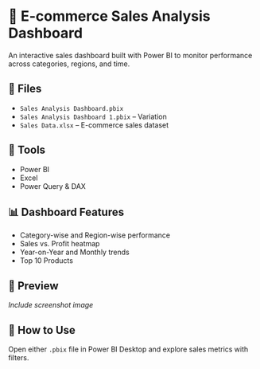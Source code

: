 # 🛒 E-commerce Sales Analysis Dashboard

An interactive sales dashboard built with Power BI to monitor performance across categories, regions, and time.

## 📂 Files
- `Sales Analysis Dashboard.pbix`
- `Sales Analysis Dashboard 1.pbix` – Variation
- `Sales Data.xlsx` – E-commerce sales dataset

## 🧰 Tools
- Power BI
- Excel
- Power Query & DAX

## 📊 Dashboard Features
- Category-wise and Region-wise performance
- Sales vs. Profit heatmap
- Year-on-Year and Monthly trends
- Top 10 Products

## 📸 Preview
*Include screenshot image*

## 🚀 How to Use
Open either `.pbix` file in Power BI Desktop and explore sales metrics with filters.

